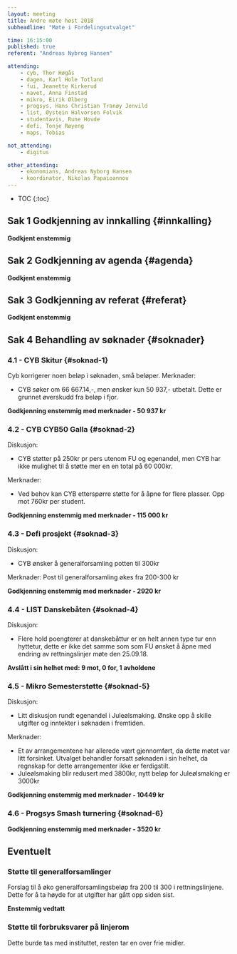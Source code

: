 ```yaml
---
layout: meeting
title: Andre møte høst 2018
subheadline: "Møte i Fordelingsutvalget"

time: 16:15:00
published: true
referent: "Andreas Nybrog Hansen"

attending:
    - cyb, Thor Høgås
    - dagen, Karl Hole Totland
    - fui, Jeanette Kirkerud 
    - navet, Anna Finstad
    - mikro, Eirik Ølberg
    - progsys, Hans Christian Tranøy Jenvild
    - list, Øystein Halvorsen Folvik 
    - studentavis, Rune Hovde
    - defi, Tonje Røyeng 
    - maps, Tobias 

not_attending:
    - digitus

other_attending:
    - okonomians, Andreas Nyborg Hansen
    - koordinator, Nikolas Papaioannou
---
```



* TOC
{:toc}


## Sak 1 Godkjenning av innkalling {#innkalling}
 **Godkjent enstemmig**
## Sak 2 Godkjenning av agenda {#agenda}
**Godkjent enstemmig**
## Sak 3 Godkjenning av referat {#referat}
**Godkjent enstemmig**

## Sak 4 Behandling av søknader {#soknader}
### 4.1 -  CYB Skitur {#soknad-1}

Cyb korrigerer noen beløp i søknaden, små beløper.
Merknader: 
- CYB søker om 66 667.14,-, men ønsker kun 50 937,- utbetalt. Dette er grunnet øverskudd fra beløp i fjor. 
  
**Godkjenning enstemmig med merknader - 50 937 kr** 

### 4.2 -  CYB CYB50 Galla {#soknad-2}

Diskusjon:
- CYB støtter på 250kr pr pers utenom FU og egenandel, men CYB har ikke mulighet til å støtte mer en en total på 60 000kr.

Merknader: 
- Ved behov kan CYB etterspørre støtte for å åpne for flere plasser. Opp mot 760kr per student. 
 
**Godkjenning enstemmig med merknader - 115 000 kr** 

### 4.3 -  Defi prosjekt {#soknad-3}

Diskusjon:
- CYB ønsker å generalforsamling potten til 300kr 

Merknader: 
    Post til generalforsamling økes fra 200-300 kr

**Godkjenning enstemmig med merknader - 2920 kr** 

### 4.4 -  LIST Danskebåten {#soknad-4}

Diskusjon:
- Flere hold poengterer at danskebåttur er en helt annen type tur enn hyttetur, dette er ikke det samme som som FU ønsket å åpne med endring av rettningslinjer møte den 25.09.18. 

**Avslått i sin helhet med: 9 mot, 0 for, 1 avholdene** 

### 4.5 -  Mikro Semesterstøtte {#soknad-5} 

Diskusjon:
- Litt diskusjon rundt egenandel i Juleølsmaking. Ønske opp å skille utgifter og inntekter i søknaden i fremtiden.

Merknader: 
- Et av arrangementene har allerede vært gjennomført, da dette møtet var litt forsinket. Utvalget behandler forsatt søknaden i sin helhet, da regnskap for dette arrangementer ikke er ferdigstilt.
- Juleølsmaking blir redusert med 3800kr, nytt beløp for Juleølsmaking er 3000kr

**Godkjenning enstemmig med merknader - 10449 kr** 

### 4.6 -  Progsys Smash turnering {#soknad-6}

**Godkjenning enstemmig med merknader - 3520 kr** 

## Eventuelt
### Støtte til generalforsamlinger
Forslag til å øko generalforsamlingsbeløp fra 200 til 300 i rettningslinjene. Dette for å ta høyde for at utgifter har gått opp siden sist. 

**Enstemmig vedtatt**

### Støtte til forbruksvarer på linjerom
Dette burde tas med instituttet, resten tar en over frie midler. 